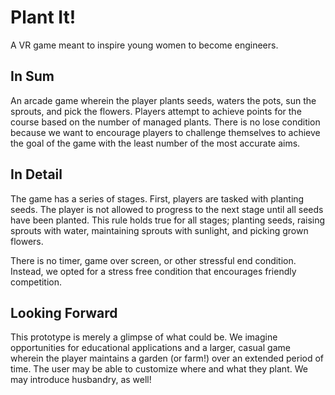 # Plant It!
A VR game meant to inspire young women to become engineers.

## In Sum
An arcade game wherein the player plants seeds, waters the pots, sun the sprouts, and pick the flowers. Players attempt to
achieve points for the course based on the number of managed plants. There is no lose condition because we want to encourage players to challenge themselves to achieve the goal of the game with the least number of the most accurate aims.

## In Detail

The game has a series of stages. First, players are tasked with planting seeds. The player is not allowed to progress to the
next stage until all seeds have been planted. This rule holds true for all stages; planting seeds, raising sprouts with water, 
maintaining sprouts with sunlight, and picking grown flowers.

There is no timer, game over screen, or other stressful end condition. Instead, we opted for a stress free condition that
encourages friendly competition.

## Looking Forward

This prototype is merely a glimpse of what could be. We imagine opportunities for educational applications and a larger, 
casual game wherein the player maintains a garden (or farm!) over an extended period of time. The user may be able to
customize where and what they plant. We may introduce husbandry, as well!
